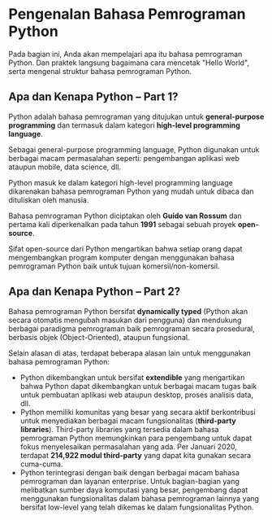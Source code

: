 # Pengenalan Bahasa Pemrograman Python

Pada bagian ini, Anda akan mempelajari apa itu bahasa pemrograman Python. Dan praktek langsung bagaimana cara mencetak "Hello World", serta mengenal struktur bahasa pemrograman Python.

## Apa dan Kenapa Python – Part 1?

Python adalah bahasa pemrograman yang ditujukan untuk **general-purpose programming** dan termasuk dalam kategori **high-level programming language**.

Sebagai general-purpose programming language, Python digunakan untuk berbagai macam permasalahan seperti: pengembangan aplikasi web ataupun mobile, data science, dll.

Python masuk ke dalam kategori high-level programming language dikarenakan bahasa pemrograman Python yang mudah untuk dibaca dan dituliskan oleh manusia.

Bahasa pemrograman Python diciptakan oleh **Guido van Rossum** dan pertama kali diperkenalkan pada tahun **1991** sebagai sebuah proyek **open-source**.

Sifat open-source dari Python mengartikan bahwa setiap orang dapat mengembangkan program komputer dengan menggunakan bahasa pemrograman Python baik untuk tujuan komersil/non-komersil.

## Apa dan Kenapa Python – Part 2?

Bahasa pemrograman Python bersifat **dynamically typed** (Python akan secara otomatis mengubah masukan dari pengguna) dan mendukung berbagai paradigma pemrograman baik pemrograman secara prosedural, berbasis objek (Object-Oriented), ataupun fungsional.

Selain alasan di atas, terdapat beberapa alasan lain untuk menggunakan bahasa pemrograman Python:

- Python dikembangkan untuk bersifat **extendible** yang mengartikan bahwa Python dapat dikembangkan untuk berbagai macam tugas baik untuk pembuatan aplikasi web ataupun desktop, proses analisis data, dll.
- Python memiliki komunitas yang besar yang secara aktif berkontribusi untuk menyediakan berbagai macam fungsionalitas (**third-party libraries**). Third-party libraries yang tersedia dalam bahasa pemrograman Python memungkinkan para pengembang untuk dapat fokus menyelesaikan permasalahan yang ada. Per Januari 2020, terdapat **214,922 modul third-party** yang dapat kita gunakan secara cuma-cuma.
- Python terintegrasi dengan baik dengan berbagai macam bahasa pemrograman dan layanan enterprise. Untuk bagian-bagian yang melibatkan sumber daya komputasi yang besar, pengembang dapat menggunakan fungsionalitas dalam bahasa pemrograman lainnya yang bersifat low-level yang telah dikemas ke dalam fungsionalitas Python.
